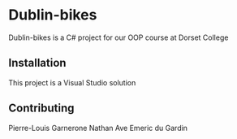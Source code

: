 # Dublin-bikes

Dublin-bikes is a C# project for our OOP course at Dorset College
## Installation

This project is a Visual Studio solution 

## Contributing
Pierre-Louis Garnerone
Nathan Ave
Emeric du Gardin
